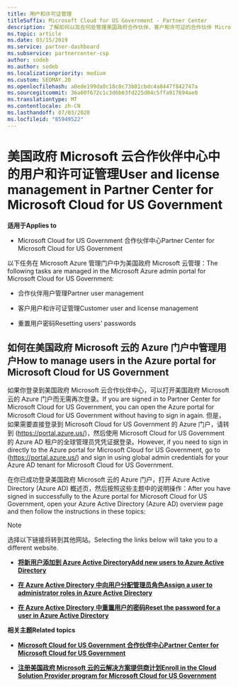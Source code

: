 ```yaml
---
title: 用户和许可证管理
titleSuffix: Microsoft Cloud for US Government - Partner Center
description: 了解如何以及在何处管理美国政府合作伙伴、客户和许可证的合作伙伴 Microsoft 云中心，以及密码重置。
ms.topic: article
ms.date: 03/15/2019
ms.service: partner-dashboard
ms.subservice: partnercenter-csp
author: sodeb
ms.author: sodeb
ms.localizationpriority: medium
ms.custom: SEOMAY.20
ms.openlocfilehash: a0ede199da0c18c8c73b01cbdc4a8447f842747a
ms.sourcegitcommit: 36a60f672c1c3d6b63fd225d04c5ffa917694ae0
ms.translationtype: MT
ms.contentlocale: zh-CN
ms.lasthandoff: 07/03/2020
ms.locfileid: "85949522"
---
```

# <a name="user-and-license-management-in-partner-center-for-microsoft-cloud-for-us-government"></a><span data-ttu-id="75c7f-103">美国政府 Microsoft 云合作伙伴中心中的用户和许可证管理</span><span class="sxs-lookup"><span data-stu-id="75c7f-103">User and license management in Partner Center for Microsoft Cloud for US Government</span></span>

<span data-ttu-id="75c7f-104">**适用于**</span><span class="sxs-lookup"><span data-stu-id="75c7f-104">**Applies to**</span></span>

- <span data-ttu-id="75c7f-105">Microsoft Cloud for US Government 合作伙伴中心</span><span class="sxs-lookup"><span data-stu-id="75c7f-105">Partner Center for Microsoft Cloud for US Government</span></span>

<span data-ttu-id="75c7f-106">以下任务在 Microsoft Azure 管理门户中为美国政府 Microsoft 云管理：</span><span class="sxs-lookup"><span data-stu-id="75c7f-106">The following tasks are managed in the Microsoft Azure admin portal for Microsoft Cloud for US Government:</span></span>

- <span data-ttu-id="75c7f-107">合作伙伴用户管理</span><span class="sxs-lookup"><span data-stu-id="75c7f-107">Partner user management</span></span>

- <span data-ttu-id="75c7f-108">客户用户和许可证管理</span><span class="sxs-lookup"><span data-stu-id="75c7f-108">Customer user and license management</span></span>

- <span data-ttu-id="75c7f-109">重置用户密码</span><span class="sxs-lookup"><span data-stu-id="75c7f-109">Resetting users' passwords</span></span>


## <a name="how-to-manage-users-in-the-azure-portal-for-microsoft-cloud-for-us-government"></a><span data-ttu-id="75c7f-110">如何在美国政府 Microsoft 云的 Azure 门户中管理用户</span><span class="sxs-lookup"><span data-stu-id="75c7f-110">How to manage users in the Azure portal for Microsoft Cloud for US Government</span></span>

<span data-ttu-id="75c7f-111">如果你登录到美国政府 Microsoft 云合作伙伴中心，可以打开美国政府 Microsoft 云的 Azure 门户而无需再次登录。</span><span class="sxs-lookup"><span data-stu-id="75c7f-111">If you are signed in to Partner Center for Microsoft Cloud for US Government, you can open the Azure portal for Microsoft Cloud for US Government without having to sign in again.</span></span> <span data-ttu-id="75c7f-112">但是，如果需要直接登录到 Microsoft Cloud for US Government 的 Azure 门户，请转到 (https://portal.azure.us/)，然后使用 Microsoft Cloud for US Government 的 Azure AD 租户的全球管理员凭凭证据登录。</span><span class="sxs-lookup"><span data-stu-id="75c7f-112">However, if you need to sign in directly to the Azure portal for Microsoft Cloud for US Government, go to (https://portal.azure.us/) and sign in using global admin credentials for your Azure AD tenant for Microsoft Cloud for US Government.</span></span>

<span data-ttu-id="75c7f-113">在你已成功登录美国政府 Microsoft 云的 Azure 门户，打开 Azure Active Directory (Azure AD) 概述页，然后按照这些主题中的说明操作：</span><span class="sxs-lookup"><span data-stu-id="75c7f-113">After you have signed in successfully to the Azure portal for Microsoft Cloud for US Government, open your Azure Active Directory (Azure AD) overview page and then follow the instructions in these topics:</span></span>

> [!NOTE]  
> <span data-ttu-id="75c7f-114">选择以下链接将转到其他网站。</span><span class="sxs-lookup"><span data-stu-id="75c7f-114">Selecting the links below will take you to a different website.</span></span> 

-  [<span data-ttu-id="75c7f-115">**将新用户添加到 Azure Active Directory**</span><span class="sxs-lookup"><span data-stu-id="75c7f-115">**Add new users to Azure Active Directory**</span></span>](https://docs.microsoft.com/azure/active-directory/active-directory-users-create-azure-portal)

-  [<span data-ttu-id="75c7f-116">**在 Azure Active Directory 中向用户分配管理员角色**</span><span class="sxs-lookup"><span data-stu-id="75c7f-116">**Assign a user to administrator roles in Azure Active Directory**</span></span>](https://docs.microsoft.com/azure/active-directory/active-directory-users-assign-role-azure-portal)

-  [<span data-ttu-id="75c7f-117">**在 Azure Active Directory 中重置用户的密码**</span><span class="sxs-lookup"><span data-stu-id="75c7f-117">**Reset the password for a user in Azure Active Directory**</span></span>](https://docs.microsoft.com/azure/active-directory/active-directory-users-reset-password-azure-portal)

<span data-ttu-id="75c7f-118">**相关主题**</span><span class="sxs-lookup"><span data-stu-id="75c7f-118">**Related topics**</span></span>

-  [<span data-ttu-id="75c7f-119">**Microsoft Cloud for US Government 合作伙伴中心**</span><span class="sxs-lookup"><span data-stu-id="75c7f-119">**Partner Center for Microsoft Cloud for US Government**</span></span>](partner-center-for-microsoft-us-govt-cloud.md)

-  [<span data-ttu-id="75c7f-120">**注册美国政府 Microsoft 云的云解决方案提供商计划**</span><span class="sxs-lookup"><span data-stu-id="75c7f-120">**Enroll in the Cloud Solution Provider program for Microsoft Cloud for US Government**</span></span>](enroll-in-csp-for-microsoft-us-govt-cloud.md)
